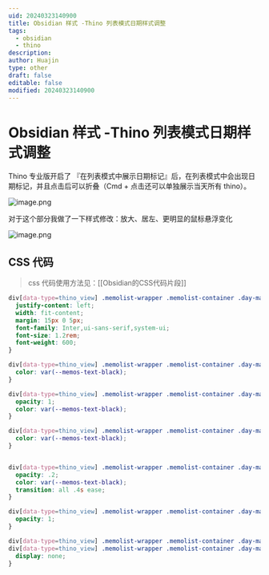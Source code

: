 ```yaml
---
uid: 20240323140900
title: Obsidian 样式 -Thino 列表模式日期样式调整
tags:
  - obsidian
  - thino
description: 
author: Huajin
type: other
draft: false
editable: false
modified: 20240323140900
---
```


# Obsidian 样式 -Thino 列表模式日期样式调整

Thino 专业版开启了 『在列表模式中展示日期标记』后，在列表模式中会出现日期标记，并且点击后可以折叠（Cmd + 点击还可以单独展示当天所有 thino）。

![image.png](https://cdn.pkmer.cn/images/20240323140944.png!pkmer)

对于这个部分我做了一下样式修改：放大、居左、更明显的鼠标悬浮变化

![image.png](https://cdn.pkmer.cn/images/20240323141234.png!pkmer)

## CSS 代码

> css 代码使用方法见：[[Obsidian的CSS代码片段]]

```css
div[data-type=thino_view] .memolist-wrapper .memolist-container .day-mark {
  justify-content: left;
  width: fit-content;
  margin: 15px 0 5px;
  font-family: Inter,ui-sans-serif,system-ui;
  font-size: 1.2rem;
  font-weight: 600;
}

div[data-type=thino_view] .memolist-wrapper .memolist-container .day-mark {
  color: var(--memos-text-black);
}

div[data-type=thino_view] .memolist-wrapper .memolist-container .day-mark .day-mark-text {
  opacity: 1;
  color: var(--memos-text-black);
}

div[data-type=thino_view] .memolist-wrapper .memolist-container .day-mark .day-mark-text:hover {
  color: var(--memos-text-black);
}


div[data-type=thino_view] .memolist-wrapper .memolist-container .day-mark.folded .day-mark-text {
  opacity: .2;
  color: var(--memos-text-black);
  transition: all .4s ease;
}

div[data-type=thino_view] .memolist-wrapper .memolist-container .day-mark.folded .day-mark-text:hover {
  opacity: 1;
}

div[data-type=thino_view] .memolist-wrapper .memolist-container .day-mark.folded::before,
div[data-type=thino_view] .memolist-wrapper .memolist-container .day-mark.folded::after {
  display: none;
}
```